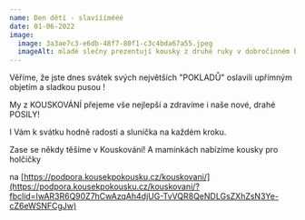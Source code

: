 ```yaml
---
name: Den dětí - slavííímééé
date: 01-06-2022
image:
  image: 3a3ae7c3-e6db-48f7-80f1-c3c4bda67a55.jpeg
  imageAlt: mladé slečny prezentují kousky z druhé ruky v dobročinném bazaru
---
```

Věříme, že jste dnes svátek svých největších "POKLADŮ" oslavili upřímným objetím a sladkou pusou !

My z KOUSKOVÁNÍ přejeme vše nejlepší a zdravíme i naše nové, drahé POSILY!

I Vám k svátku hodně radosti a sluníčka na každém kroku.

Zase se někdy těšíme v Kouskování! A maminkách nabízíme kousky pro holčičky

na [https://podpora.kousekpokousku.cz/kouskovani/](https://podpora.kousekpokousku.cz/kouskovani/?fbclid=IwAR3R6Q90Z7hCwAzqAh4djUG-TvVQR8QeNDLGsZXhZsN3Ye-cZ6eWSNFCgJw)